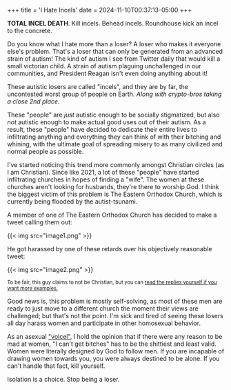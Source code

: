 +++
title = 'I Hate Incels'
date = 2024-11-10T00:37:13-05:00
+++

**TOTAL INCEL DEATH**. Kill incels. Behead incels. Roundhouse kick an incel to the concrete.

Do you know what I hate more than a loser? A loser who makes it everyone else's problem. That's a loser that can only be generated from an advanced strain of autism! The kind of autism I see from Twitter daily that would kill a small victorian child. A strain of autism plaguing unchallenged in our communities, and President Reagan isn't even doing anything about it!

These autistic losers are called "incels", and they are by far, the uncontested worst group of people on Earth. *Along with crypto-bros taking a close 2nd place.*

These "people" are *just* autistic enough to be socially stigmatized, but also *not* autistic enough to make actual good uses out of their autism. As a result, these "people" have decided to dedicate their entire lives to infiltrating anything and everything they can think of with their bitching and whining, with the ultimate goal of spreading misery to as many civilized and normal people as possible.

I've started noticing this trend more commonly amongst Christian circles (as I am Christian). Since like 2021, a lot of these "people" have started infiltrating churches in hopes of finding a "wife". The women at these churches aren't looking for husbands, they're there to worship God. I think the biggest victim of this problem is The Eastern Orthodox Church, which is currently being flooded by the autist-tsunami.

A member of one of The Eastern Orthodox Church has decided to make a tweet calling them out:

{{< img src="image1.png" >}}

He got harassed by one of these retards over his objectively reasonable tweet:

{{< img src="image2.png" >}}

<small>To be fair, this guy claims to not be Christian, but you can <a href="https://x.com/AudioScribeOW/status/1855022430026334378">read the replies yourself if you want more examples.</a></small>

Good news is, this problem is mostly self-solving, as most of these men are ready to just move to a different church the moment their views are challenged; but that's not the point. I'm sick and tired of seeing these losers all day harass women and participate in other homosexual behavior.

As an asexual ["volcel"](https://en.wiktionary.org/wiki/volcel), I hold the opinion that if there were any reason to be mad at women, "I can't get bitches" has to be the shittiest and least valid. Women were literally designed by God to follow men. If you are incapable of drawing women towards you, you were always destined to be alone. If you can't handle that fact, kill yourself.

Isolation is a choice. Stop being a loser.